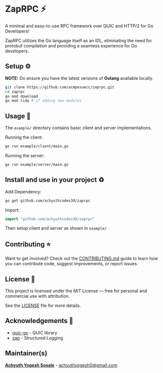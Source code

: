 # ZapRPC ⚡
A minimal and easy-to-use RPC framework over QUIC and HTTP/2 for Go Developers!

ZapRPC utilizes the Go language itself as an IDL, eliminating the need for protobuf compilation and providing a seamless experience for Go developers.

## Setup ⚙️

**NOTE:** Do ensure you have the latest versions of **Golang** available locally.

```bash
git clone https://github.com/acmpesuecc/zaprpc.git
cd zaprpc
go mod download
go mod tidy # if adding new modules 
```
## Usage 🚀

The `example/` directory contains basic client and server implementations.

Running the client:
```bash
go run example/client/main.go
```
Running the server:
```bash
go run example/server/main.go
```
## Install and use in your project ♻️

Add Dependency:
```bash
go get github.com/achyuthcodes30/zaprpc
```

Import:
```go
import "github.com/achyuthcodes30/zaprpc"
```

Then setup client and server as shown in `example/`

## Contributing ⭐

Want to get involved? Check out the [CONTRIBUTING.md](CONTRIBUTING.md) guide to learn how you can contribute code, suggest improvements, or report issues.

## License 📜

This project is licensed under the MIT License — free for personal and commercial use with attribution.

See the [LICENSE](LICENSE) file for more details.

## Acknowledgements 🤝

- [quic-go](https://quic-go.net) - QUIC library
- [zap](https://github.com/uber-go/zap) - Structured Logging

## Maintainer(s)

[**Achyuth Yogesh Sosale**](https://github.com/achyuthcodes30) - achyuthyogesh0@gmail.com
